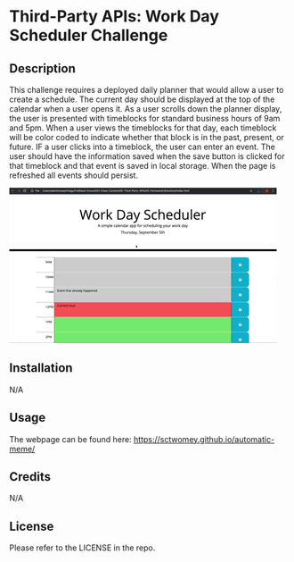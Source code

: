 # Third-Party APIs: Work Day Scheduler Challenge

## Description
This challenge requires a deployed daily planner that would allow a user to create a schedule. The current day should be displayed at the top of the calendar when a user opens it. As a user scrolls down the planner display, the user is presented with timeblocks for standard business hours of 9am and 5pm. When a user views the timeblocks for that day, each timeblock will be color coded to indicate whether that block is in the past, present, or future. IF a user clicks into a timeblock, the user can enter an event. The user should have the information saved when the save button is clicked for that timeblock and that event is saved in local storage. When the page is refreshed all events should persist.


<img src="assets/images/05-third-party-apis-homework-demo.gif" alt="Work Day Scheduler Challenge Image" title="Scheduler Challenge Screenshot">

## Installation

N/A

## Usage

The webpage can be found here: https://sctwomey.github.io/automatic-meme/

## Credits

N/A

## License

Please refer to the LICENSE in the repo.
